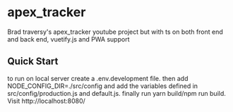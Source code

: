 # apex_tracker
Brad traversy's apex_tracker youtube project but with ts on both front end and back end, vuetify.js and PWA support

## Quick Start
to run on local server create a .env.development file. 
then add NODE_CONFIG_DIR=./src/config and add the variables defined in src/config/production.js and default.js.
finally run yarn build/npm run build. Visit http://localhost:8080/
